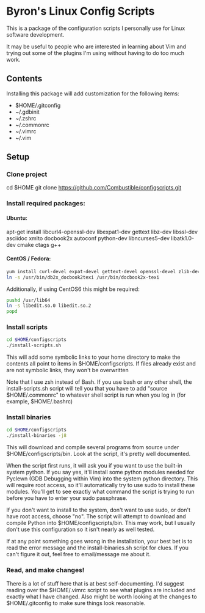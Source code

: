 # Byron's Linux Config Scripts

This is a package of the configuration scripts I personally use for Linux software development.

It may be useful to people who are interested in learning about Vim and trying out some of the plugins I'm using without having to do too much work.

## Contents

Installing this package will add customization for the following items:

* $HOME/.gitconfig
* ~/.gdbinit
* ~/.zshrc
* ~/.commonrc
* ~/.vimrc
* ~/.vim

## Setup
### Clone project
cd $HOME
git clone https://github.com/Combustible/configscripts.git

### Install required packages:
#### Ubuntu:
apt-get install libcurl4-openssl-dev libexpat1-dev gettext libz-dev libssl-dev asciidoc xmlto docbook2x autoconf python-dev libncurses5-dev libatk1.0-dev cmake ctags g++


#### CentOS / Fedora:
```sh
yum install curl-devel expat-devel gettext-devel openssl-devel zlib-devel asciidoc xmlto docbook2X autoconf gcc perl-devel gcc-c++ python-devel ncurses-devel clang cmake libstdc++-static ctags
ln -s /usr/bin/db2x_docbook2texi /usr/bin/docbook2x-texi
```

Additionally, if using CentOS6 this might be required:
```sh
pushd /usr/lib64
ln -s libedit.so.0 libedit.so.2
popd
```

### Install scripts
```sh
cd $HOME/configscripts
./install-scripts.sh
```

This will add some symbolic links to your home directory to make the contents all point to items in $HOME/configscripts.
If files already exist and are not symbolic links, they won't be overwritten

Note that I use zsh instead of Bash. If you use bash or any other shell, the install-scripts.sh script will tell you that you have to add "source $HOME/.commonrc" to whatever shell script is run when you log in (for example, $HOME/.bashrc)

### Install binaries
```sh
cd $HOME/configscripts
./install-binaries -j8
```

This will download and compile several programs from source under $HOME/configscripts/bin. Look at the script, it's pretty well documented.

When the script first runs, it will ask you if you want to use the built-in system python. If you say yes, it'll install some python modules needed for Pyclewn (GDB Debugging within Vim) into the system python directory. This will require root access, so it'll automatically try to use sudo to install these modules. You'll get to see exactly what command the script is trying to run before you have to enter your sudo passphrase.

If you don't want to install to the system, don't want to use sudo, or don't have root access, choose "no". The script will attempt to download and compile Python into $HOME/configscripts/bin. This may work, but I usually don't use this configuration so it isn't nearly as well tested.

If at any point something goes wrong in the installation, your best bet is to read the error message and the install-binaries.sh script for clues. If you can't figure it out, feel free to email/message me about it.

### Read, and make changes!

There is a lot of stuff here that is at best self-documenting. I'd suggest reading over the $HOME/.vimrc script to see what plugins are included and exactly what I have changed. Also might be worth looking at the changes to $HOME/.gitconfig to make sure things look reasonable.
